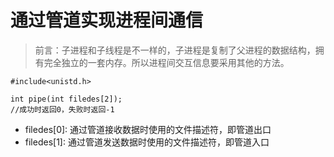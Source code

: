 # 通过管道实现进程间通信
>前言：子进程和子线程是不一样的，子进程是复制了父进程的数据结构，拥有完全独立的一套内存。所以进程间交互信息要采用其他的方法。
```
#include<unistd.h>

int pipe(int filedes[2]);
//成功时返回0，失败时返回-1
```

- filedes[0]: 通过管道接收数据时使用的文件描述符，即管道出口
- filedes[1]: 通过管道发送数据时使用的文件描述符，即管道入口

